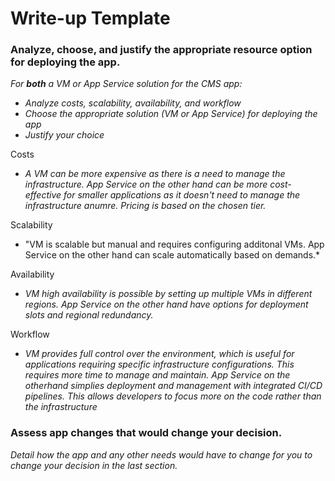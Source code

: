 # Write-up Template

### Analyze, choose, and justify the appropriate resource option for deploying the app.

*For **both** a VM or App Service solution for the CMS app:*
- *Analyze costs, scalability, availability, and workflow*
- *Choose the appropriate solution (VM or App Service) for deploying the app*
- *Justify your choice*

Costs
- *A VM can be more expensive as there is a need to manage the infrastructure.  App Service on the other hand can be more cost-effective for smaller applications as it doesn't need to manage the infrastructure anumre.  Pricing is based on the chosen tier.*

Scalability
- "VM is scalable but manual and requires configuring additonal VMs.  App Service on the other hand can scale automatically based on demands.*

Availability
- *VM high availability is possible by setting up multiple VMs in different regions.  App Service on the other hand have options for deployment slots and regional redundancy.*

Workflow
- *VM provides full control over the environment, which is useful for applications requiring specific infrastructure configurations.  This requires more time to manage and maintain.  App Service on the otherhand simplies deployment and management with integrated CI/CD pipelines.  This allows developers to focus more on the code rather than the infrastructure*

### Assess app changes that would change your decision.

*Detail how the app and any other needs would have to change for you to change your decision in the last section.* 


